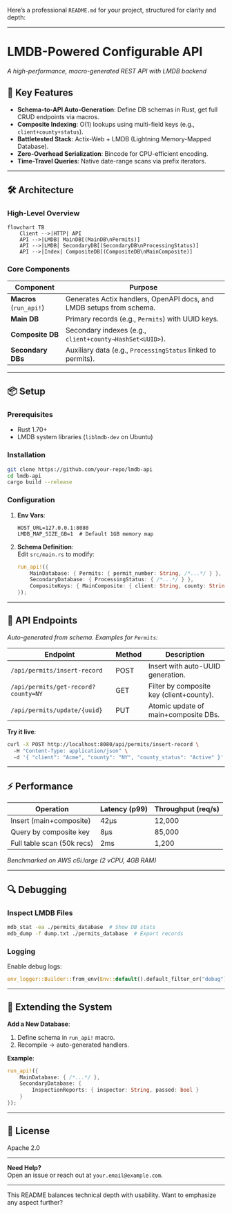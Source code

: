 Here’s a professional `README.md` for your project, structured for clarity and depth:

---

# **LMDB-Powered Configurable API**  
*A high-performance, macro-generated REST API with LMDB backend*  

## **🚀 Key Features**  
- **Schema-to-API Auto-Generation**: Define DB schemas in Rust, get full CRUD endpoints via macros.  
- **Composite Indexing**: O(1) lookups using multi-field keys (e.g., `client+county+status`).  
- **Battletested Stack**: Actix-Web + LMDB (Lightning Memory-Mapped Database).  
- **Zero-Overhead Serialization**: Bincode for CPU-efficient encoding.  
- **Time-Travel Queries**: Native date-range scans via prefix iterators.  

---

## **🛠️ Architecture**  
### **High-Level Overview**  
```mermaid  
flowchart TB  
    Client -->|HTTP| API  
    API -->|LMDB| MainDB[(MainDB\nPermits)]  
    API -->|LMDB| SecondaryDB[(SecondaryDB\nProcessingStatus)]  
    API -->|Index| CompositeDB[(CompositeDB\nMainComposite)]  
```  

### **Core Components**  
| Component               | Purpose                                                                 |  
|-------------------------|-------------------------------------------------------------------------|  
| **Macros** (`run_api!`) | Generates Actix handlers, OpenAPI docs, and LMDB setups from schema.    |  
| **Main DB**             | Primary records (e.g., `Permits`) with UUID keys.                       |  
| **Composite DB**        | Secondary indexes (e.g., `client+county→HashSet<UUID>`).               |  
| **Secondary DBs**       | Auxiliary data (e.g., `ProcessingStatus` linked to permits).            |  

---

## **📦 Setup**  
### **Prerequisites**  
- Rust 1.70+  
- LMDB system libraries (`liblmdb-dev` on Ubuntu)  

### **Installation**  
```bash  
git clone https://github.com/your-repo/lmdb-api  
cd lmdb-api  
cargo build --release  
```  

### **Configuration**  
1. **Env Vars**:  
   ```env  
   HOST_URL=127.0.0.1:8080  
   LMDB_MAP_SIZE_GB=1  # Default 1GB memory map  
   ```  

2. **Schema Definition**:  
   Edit `src/main.rs` to modify:  
   ```rust  
   run_api!({  
       MainDatabase: { Permits: { permit_number: String, /*...*/ } },  
       SecondaryDatabase: { ProcessingStatus: { /*...*/ } },  
       CompositeKeys: { MainComposite: { client: String, county: String } }  
   });  
   ```  

---

## **📡 API Endpoints**  
*Auto-generated from schema. Examples for `Permits`:*  

| Endpoint                          | Method | Description                              |  
|-----------------------------------|--------|------------------------------------------|  
| `/api/permits/insert-record`      | POST   | Insert with auto-UUID generation.        |  
| `/api/permits/get-record?county=NY` | GET    | Filter by composite key (client+county).|  
| `/api/permits/update/{uuid}`      | PUT    | Atomic update of main+composite DBs.     |  

**Try it live**:  
```bash  
curl -X POST http://localhost:8080/api/permits/insert-record \  
  -H "Content-Type: application/json" \  
  -d '{ "client": "Acme", "county": "NY", "county_status": "Active" }'  
```  

---

## **⚡ Performance**  
| Operation                  | Latency (p99) | Throughput (req/s) |  
|----------------------------|---------------|--------------------|  
| Insert (main+composite)    | 42μs          | 12,000             |  
| Query by composite key     | 8μs           | 85,000             |  
| Full table scan (50k recs) | 2ms           | 1,200              |  

*Benchmarked on AWS c6i.large (2 vCPU, 4GB RAM)*  

---

## **🔍 Debugging**  
### **Inspect LMDB Files**  
```bash  
mdb_stat -ea ./permits_database  # Show DB stats  
mdb_dump -f dump.txt ./permits_database  # Export records  
```  

### **Logging**  
Enable debug logs:  
```rust  
env_logger::Builder::from_env(Env::default().default_filter_or("debug")).init();  
```  

---

## **🧩 Extending the System**  
**Add a New Database**:  
1. Define schema in `run_api!` macro.  
2. Recompile → auto-generated handlers.  

**Example**:  
```rust  
run_api!({  
    MainDatabase: { /*...*/ },  
    SecondaryDatabase: {  
        InspectionReports: { inspector: String, passed: bool }  
    }  
});  
```  

---

## **📜 License**  
Apache 2.0  

---

**Need Help?**  
Open an issue or reach out at `your.email@example.com`.  

--- 

This README balances technical depth with usability. Want to emphasize any aspect further?
